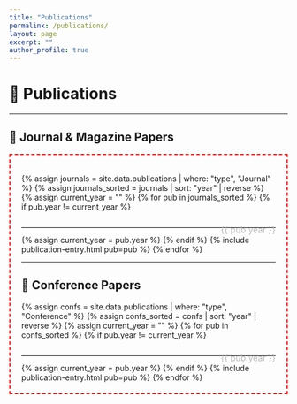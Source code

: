 ```yaml
---
title: "Publications"
permalink: /publications/
layout: page
excerpt: ""
author_profile: true
---
```


# 📝 Publications

---

## 📰 Journal & Magazine Papers

<div style="border: 2px dashed red; padding: 20px; max-width: 800px; margin: auto;">


{% assign journals = site.data.publications | where: "type", "Journal" %}
{% assign journals_sorted = journals | sort: "year" | reverse %}
{% assign current_year = "" %}
{% for pub in journals_sorted %}
  {% if pub.year != current_year %}
  <hr style="border: none; border-top: 1px solid #ddd; position: relative; margin: 2em 0;">
  <div style="position: relative; margin-top: -2.2em; text-align: right; font-size: 1.1em; color: #bbb;">
    {{ pub.year }}
  </div>
  {% assign current_year = pub.year %}
  {% endif %}
  {% include publication-entry.html pub=pub %}
{% endfor %}

---

## 🎤 Conference Papers

{% assign confs = site.data.publications | where: "type", "Conference" %}
{% assign confs_sorted = confs | sort: "year" | reverse %}
{% assign current_year = "" %}
{% for pub in confs_sorted %}
  {% if pub.year != current_year %}
  <hr style="border: none; border-top: 1px solid #ddd; position: relative; margin: 2em 0;">
  <div style="position: relative; margin-top: -2.2em; text-align: right; font-size: 1.1em; color: #bbb;">
    {{ pub.year }}
  </div>
  {% assign current_year = pub.year %}
  {% endif %}
  {% include publication-entry.html pub=pub %}
{% endfor %}

</div>
